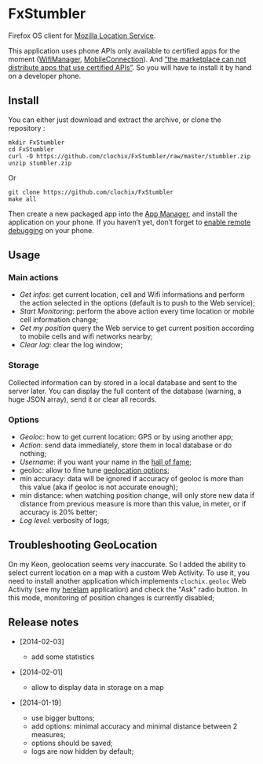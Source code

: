 # FxStumbler

Firefox OS client for [Mozilla Location Service](http://location.services.mozilla.com).

This application uses phone APIs only available to certified apps for the moment ([WifiManager](https://developer.mozilla.org/en-US/docs/Web/API/WifiManager), [MobileConnection](https://developer.mozilla.org/en-US/docs/Web/API/MozMobileConnection)). And [“the marketplace can not distribute apps that use certified APIs”](https://groups.google.com/forum/#!topic/mozilla.dev.marketplace/vY3Rj3tWXuU). So you will have to install it by hand on a developer phone.

## Install

You can either just download and extract the archive, or clone the repository :

    mkdir FxStumbler
    cd FxStumbler
    curl -O https://github.com/clochix/FxStumbler/raw/master/stumbler.zip
    unzip stumbler.zip

Or

    git clone https://github.com/clochix/FxStumbler
    make all

Then create a new packaged app into the [App Manager](https://developer.mozilla.org/en-US/docs/Mozilla/Firefox_OS/Using_the_App_Manager), and install the application on your phone. If you haven’t yet, don’t forget to [enable remote debugging](https://developer.mozilla.org/en-US/docs/Mozilla/Firefox_OS/Debugging/Developer_settings#Remote_debugging) on your phone.


## Usage

### Main actions

 - *Get infos*: get current location, cell and Wifi informations and perform the action selected in the options (default is to push to the Web service);
 - *Start Monitoring*: perform the above action every time location or mobile cell information change;
 - *Get my position* query the Web service to get current position according to mobile cells and wifi networks nearby;
 - *Clear log*: clear the log window;

### Storage

Collected information can by stored in a local database and sent to the server later. You can display the full content of the database (warning, a huge JSON array), send it or clear all records.

### Options

 - *Geoloc*: how to get current location: GPS or by using another app;
 - *Action*: send data immediately, store them in local database or do nothing;
 - *Username*: if you want your name in the [hall of fame](https://location.services.mozilla.com/leaders);
 - geoloc: allow to fine tune [geolocation options](https://developer.mozilla.org/en-US/docs/Web/API/PositionOptions);
 - min accuracy: data will be ignored if accuracy of geoloc is more than this value (aka if geoloc is not accurate enough);
 - min distance: when watching position change, will only store new data if distance from previous measure is more than this value, in meter, or if accuracy is 20% better;
 - *Log level*: verbosity of logs;

## Troubleshooting GeoLocation

On my Keon, geolocation seems very inaccurate. So I added the ability to select current location on a map with a custom Web Activity. To use it, you need to install another application which implements `clochix.geoloc` Web Activity (see my [hereIam](https://github.com/clochix/hereIam) application) and check the "Ask" radio button. In this mode, monitoring of position changes is currently disabled;

## Release notes

* [2014-02-03]
  - add some statistics

* [2014-02-01]
  - allow to display data in storage on a map

* [2014-01-19]
  - use bigger buttons;
  - add options: minimal accuracy and minimal distance between 2 measures;
  - options should be saved;
  - logs are now hidden by default;
